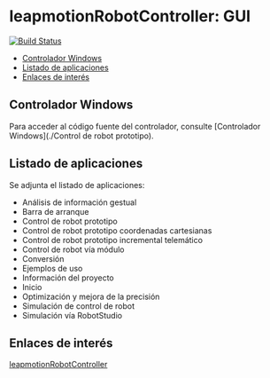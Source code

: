# leapmotionRobotController: GUI

[![Build Status](https://travis-ci.org/davidvelascogarcia/leapmotionRobotController.svg?branch=develop)](https://travis-ci.org/davidvelascogarcia/leapmotionRobotController)

- [Controlador Windows](#controlador-arduino)
- [Listado de aplicaciones](#listado-de-aplicaciones)
- [Enlaces de interés](#enlaces-de-interés)

## Controlador Windows

Para acceder al código fuente del controlador, consulte [Controlador Windows](./Control de robot prototipo).

## Listado de aplicaciones

Se adjunta el listado de aplicaciones:

- Análisis de información gestual 
- Barra de arranque
- Control de robot prototipo
- Control de robot prototipo coordenadas cartesianas
- Control de robot prototipo incremental telemático
- Control de robot vía módulo
- Conversión
- Ejemplos de uso
- Información del proyecto
- Inicio
- Optimización y mejora de la precisión
- Simulación de control de robot
- Simulación vía RobotStudio


## Enlaces de interés

[leapmotionRobotController](https://github.com/davidvelascogarcia/leapmotionRobotController)
